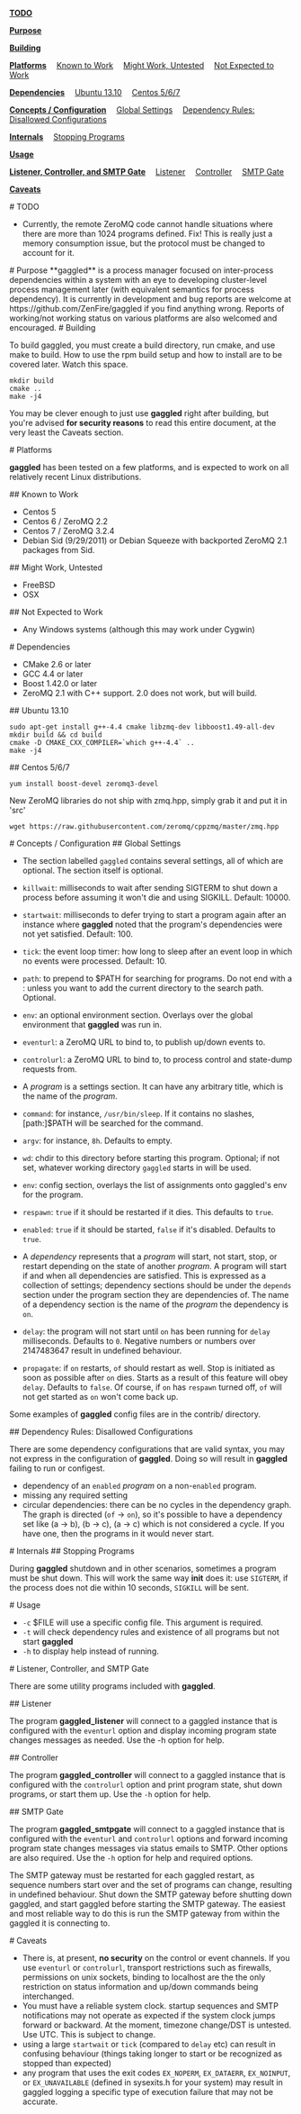 
**<a href="#toc1-2">TODO</a>**

**<a href="#toc1-7">Purpose</a>**

**<a href="#toc1-11">Building</a>**

**<a href="#toc1-22">Platforms</a>**
&emsp;<a href="#toc2-27">Known to Work</a>
&emsp;<a href="#toc2-35">Might Work, Untested</a>
&emsp;<a href="#toc2-41">Not Expected to Work</a>

**<a href="#toc1-46">Dependencies</a>**
&emsp;<a href="#toc2-54">Ubuntu 13.10</a>
&emsp;<a href="#toc2-62">Centos 5/6/7</a>

**<a href="#toc1-72">Concepts / Configuration</a>**
&emsp;<a href="#toc2-75">Global Settings</a>
&emsp;<a href="#toc2-100">Dependency Rules: Disallowed Configurations</a>

**<a href="#toc1-109">Internals</a>**
&emsp;<a href="#toc2-112">Stopping Programs</a>

**<a href="#toc1-117">Usage</a>**

**<a href="#toc1-124">Listener, Controller, and SMTP Gate</a>**
&emsp;<a href="#toc2-129">Listener</a>
&emsp;<a href="#toc2-134">Controller</a>
&emsp;<a href="#toc2-139">SMTP Gate</a>

**<a href="#toc1-146">Caveats</a>**

<A name="toc1-2" title="TODO" />
# TODO

* Currently, the remote ZeroMQ code cannot handle situations where there are more than 1024 programs defined.  Fix!  This is really just a memory consumption issue, but the protocol must be changed to account for it.

<A name="toc1-7" title="Purpose" />
# Purpose
**gaggled** is a process manager focused on inter-process dependencies within a system with an eye to developing cluster-level process management later (with equivalent semantics for process dependency).  It is currently in development and bug reports are welcome at https://github.com/ZenFire/gaggled if you find anything wrong.  Reports of working/not working status on various platforms are also welcomed and encouraged.

<A name="toc1-11" title="Building" />
# Building

To build gaggled, you must create a build directory, run cmake, and use make to build.  How to use the rpm build setup and how to install are to be covered later. Watch this space.

    mkdir build
    cmake ..
    make -j4

You may be clever enough to just use **gaggled** right after building, but you're advised **for security reasons** to read this entire document, at the very least the Caveats section.

<A name="toc1-22" title="Platforms" />
# Platforms

**gaggled** has been tested on a few platforms, and is expected to work on all relatively recent Linux distributions.

<A name="toc2-27" title="Known to Work" />
## Known to Work

* Centos 5
* Centos 6 / ZeroMQ 2.2
* Centos 7 / ZeroMQ 3.2.4
* Debian Sid (9/29/2011) or Debian Squeeze with backported ZeroMQ 2.1 packages from Sid.

<A name="toc2-35" title="Might Work, Untested" />
## Might Work, Untested

* FreeBSD
* OSX

<A name="toc2-41" title="Not Expected to Work" />
## Not Expected to Work

* Any Windows systems (although this may work under Cygwin)

<A name="toc1-46" title="Dependencies" />
# Dependencies

* CMake 2.6 or later
* GCC 4.4 or later
* Boost 1.42.0 or later
* ZeroMQ 2.1 with C++ support. 2.0 does not work, but will build.

<A name="toc2-54" title="Ubuntu 13.10" />
## Ubuntu 13.10

    sudo apt-get install g++-4.4 cmake libzmq-dev libboost1.49-all-dev
    mkdir build && cd build
    cmake -D CMAKE_CXX_COMPILER=`which g++-4.4` ..
    make -j4

<A name="toc2-62" title="Centos 5/6/7" />
## Centos 5/6/7

    yum install boost-devel zeromq3-devel

New ZeroMQ libraries do not ship with zmq.hpp, simply grab it and put it in 'src'

    wget https://raw.githubusercontent.com/zeromq/cppzmq/master/zmq.hpp


<A name="toc1-72" title="Concepts / Configuration" />
# Concepts / Configuration

<A name="toc2-75" title="Global Settings" />
## Global Settings

* The section labelled `gaggled` contains several settings, all of which are optional.  The section itself is optional.
 * `killwait`: milliseconds to wait after sending SIGTERM to shut down a process before assuming it won't die and using SIGKILL. Default: 10000.
 * `startwait`: milliseconds to defer trying to start a program again after an instance where **gaggled** noted that the program's dependencies were not yet satisfied. Default: 100.
 * `tick`: the event loop timer: how long to sleep after an event loop in which no events were processed. Default: 10.
 * `path`: to prepend to $PATH for searching for programs. Do not end with a : unless you want to add the current directory to the search path. Optional.
 * `env`: an optional environment section.  Overlays over the global environment that **gaggled** was run in.
 * `eventurl`: a ZeroMQ URL to bind to, to publish up/down events to.
 * `controlurl`: a ZeroMQ URL to bind to, to process control and state-dump requests from.

* A *program* is a settings section.  It can have any arbitrary title, which is the name of the *program*.
 * `command`: for instance, `/usr/bin/sleep`. If it contains no slashes, [path:]$PATH will be searched for the command.
 * `argv`: for instance, `8h`. Defaults to empty.
 * `wd`: chdir to this directory before starting this program. Optional; if not set, whatever working directory `gaggled` starts in will be used.
 * `env`: config section, overlays the list of assignments onto gaggled's env for the program.
 * `respawn`: `true` if it should be restarted if it dies.  This defaults to `true`.
 * `enabled`: `true` if it should be started, `false` if it's disabled.  Defaults to `true`.
* A *dependency* represents that a *program* will start, not start, stop, or restart depending on the state of another *program*. A program will start if and when all dependencies are satisfied.  This is expressed as a collection of settings; dependency sections should be under the `depends` section under the program section they are dependencies of.  The name of a dependency section is the name of the *program* the dependency is `on`.
 * `delay`: the program will not start until `on` has been running for `delay` milliseconds. Defaults to `0`.  Negative numbers or numbers over 2147483647 result in undefined behaviour.
 * `propagate`: if `on` restarts, `of` should restart as well.  Stop is initiated as soon as possible after `on` dies.  Starts as a result of this feature will obey `delay`.  Defaults to `false`.  Of course, if `on` has `respawn` turned off, `of` will not get started as `on` won't come back up.

Some examples of **gaggled** config files are in the contrib/ directory.

<A name="toc2-100" title="Dependency Rules: Disallowed Configurations" />
## Dependency Rules: Disallowed Configurations

There are some dependency configurations that are valid syntax, you may not express in the configuration of **gaggled**.  Doing so will result in **gaggled** failing to run or configest.

* dependency of an `enabled` *program* on a non-`enabled` program.
* missing any required setting
* circular dependencies: there can be no cycles in the dependency graph.  The graph is directed (`of` -> `on`), so it's possible to have a dependency set like (a -> b), (b -> c), (a -> c) which is not considered a cycle.  If you have one, then the programs in it would never start.

<A name="toc1-109" title="Internals" />
# Internals

<A name="toc2-112" title="Stopping Programs" />
## Stopping Programs

During **gaggled** shutdown and in other scenarios, sometimes a program must be shut down.  This will work the same way **init** does it: use `SIGTERM`, if the process does not die within 10 seconds, `SIGKILL` will be sent.

<A name="toc1-117" title="Usage" />
# Usage

* `-c` $FILE will use a specific config file.  This argument is required.
* `-t` will check dependency rules and existence of all programs but not start **gaggled**
* `-h` to display help instead of running.

<A name="toc1-124" title="Listener, Controller, and SMTP Gate" />
# Listener, Controller, and SMTP Gate

There are some utility programs included with **gaggled**.

<A name="toc2-129" title="Listener" />
## Listener

The program **gaggled_listener** will connect to a gaggled instance that is configured with the `eventurl` option and display incoming program state changes messages as needed.  Use the -h option for help.

<A name="toc2-134" title="Controller" />
## Controller

The program **gaggled_controller** will connect to a gaggled instance that is configured with the `controlurl` option and print program state, shut down programs, or start them up.  Use the `-h` option for help.

<A name="toc2-139" title="SMTP Gate" />
## SMTP Gate

The program **gaggled_smtpgate** will connect to a gaggled instance that is configured with the `eventurl` and `controlurl` options and forward incoming program state changes messages via status emails to SMTP.  Other options are also required.  Use the `-h` option for help and required options.

The SMTP gateway must be restarted for each gaggled restart, as sequence numbers start over and the set of programs can change, resulting in undefined behaviour.  Shut down the SMTP gateway before shutting down gaggled, and start gaggled before starting the SMTP gateway.  The easiest and most reliable way to do this is run the SMTP gateway from within the gaggled it is connecting to.

<A name="toc1-146" title="Caveats" />
# Caveats

* There is, at present, **no security** on the control or event channels. If you use `eventurl` or `controlurl`, transport restrictions such as firewalls, permissions on unix sockets, binding to localhost are the the only restriction on status information and up/down commands being interchanged.
* You must have a reliable system clock. startup sequences and SMTP notifications may not operate as expected if the system clock jumps forward or backward.  At the moment, timezone change/DST is untested.  Use UTC.  This is subject to change.
* using a large `startwait` or `tick` (compared to `delay` etc) can result in confusing behaviour (things taking longer to start or be recognized as stopped than expected)
* any program that uses the exit codes `EX_NOPERM`, `EX_DATAERR`, `EX_NOINPUT`, or `EX_UNAVAILABLE` (defined in sysexits.h for your system) may result in gaggled logging a specific type of execution failure that may not be accurate.
